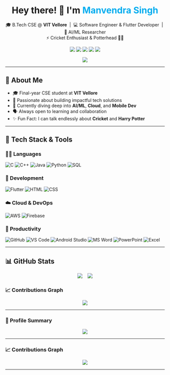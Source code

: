 <h1 align="center">Hey there! 👋 I'm <span style="color:#00ADEF;">Manvendra Singh</span></h1>

<p align="center">
  🎓 B.Tech CSE @ <strong>VIT Vellore</strong> &nbsp;|&nbsp; 💻 Software Engineer & Flutter Developer &nbsp;|&nbsp; 🧠 AI/ML Researcher<br>
  ⚡ Cricket Enthusiast & Potterhead 🧙‍♂️
</p>

<p align="center">
  <a href="mailto:m.s.jaunpur@gmail.com"><img src="https://img.shields.io/badge/Email-D14836?style=for-the-badge&logo=gmail&logoColor=white" /></a>
  <a href="https://instagram.com/manvendrasingh09"><img src="https://img.shields.io/badge/Instagram-E4405F?style=for-the-badge&logo=instagram&logoColor=white" /></a>
  <a href="https://linkedin.com/in/manvendrasingh09"><img src="https://img.shields.io/badge/LinkedIn-0077B5?style=for-the-badge&logo=linkedin&logoColor=white" /></a>
  <a href="https://linktr.ee/manvendrasingh09"><img src="https://img.shields.io/badge/Linktree-39E09B?style=for-the-badge&logo=linktree&logoColor=white" /></a>
  <a href="https://manvendrasingh.dev"><img src="https://img.shields.io/badge/Website-000000?style=for-the-badge&logo=About.me&logoColor=white" /></a>
</p>

<p align="center">
  <img src="https://komarev.com/ghpvc/?username=manvendrasingh09&label=Profile%20Views&color=0e75b6&style=flat" />
</p>

---

## 🚀 About Me

- 🎓 Final-year CSE student at **VIT Vellore**
- 🧠 Passionate about building impactful tech solutions
- 🌱 Currently diving deep into **AI/ML**, **Cloud**, and **Mobile Dev**
- 🗣️ Always open to learning and collaboration
- ✨ Fun Fact: I can talk endlessly about **Cricket** and **Harry Potter**

---

## 🧰 Tech Stack & Tools

### 👨‍💻 Languages
![C](https://img.shields.io/badge/C-00599C?style=for-the-badge&logo=c&logoColor=white)
![C++](https://img.shields.io/badge/C++-00599C?style=for-the-badge&logo=c%2B%2B&logoColor=white)
![Java](https://img.shields.io/badge/Java-ED8B00?style=for-the-badge&logo=openjdk&logoColor=white)
![Python](https://img.shields.io/badge/Python-3776AB?style=for-the-badge&logo=python&logoColor=white)
![SQL](https://img.shields.io/badge/SQL-025E8C?style=for-the-badge&logo=sqlite&logoColor=white)

### 📱 Development
![Flutter](https://img.shields.io/badge/Flutter-02569B?style=for-the-badge&logo=flutter)
![HTML](https://img.shields.io/badge/HTML-E34F26?style=for-the-badge&logo=html5&logoColor=white)
![CSS](https://img.shields.io/badge/CSS-1572B6?style=for-the-badge&logo=css3&logoColor=white)

### ☁️ Cloud & DevOps
![AWS](https://img.shields.io/badge/AWS-232F3E?style=for-the-badge&logo=amazonaws&logoColor=white)
![Firebase](https://img.shields.io/badge/Firebase-FFCA28?style=for-the-badge&logo=firebase&logoColor=white)

### 🔧 Productivity
![GitHub](https://img.shields.io/badge/GitHub-181717?style=for-the-badge&logo=github)
![VS Code](https://img.shields.io/badge/VS_Code-0078D4?style=for-the-badge&logo=visual-studio-code)
![Android Studio](https://img.shields.io/badge/Android_Studio-3DDC84?style=for-the-badge&logo=android-studio)
![MS Word](https://img.shields.io/badge/MS_Word-2B579A?style=for-the-badge&logo=microsoft-word)
![PowerPoint](https://img.shields.io/badge/MS_PowerPoint-B7472A?style=for-the-badge&logo=microsoft-powerpoint)
![Excel](https://img.shields.io/badge/MS_Excel-217346?style=for-the-badge&logo=microsoft-excel)

---

## 📊 GitHub Stats

<p align="center">
  <img src="https://github-readme-stats.vercel.app/api/top-langs/?username=manvendrasingh09&layout=compact&theme=github_dark&langs_count=8" />
  &nbsp;&nbsp;
  <img src="https://github-readme-streak-stats.herokuapp.com/?user=manvendrasingh09&theme=react" />
</p>

### 📈 Contributions Graph
<p align="center">
  <img src="https://github-readme-activity-graph.vercel.app/graph?username=manvendrasingh09&theme=react-dark&hide_border=true&area=true&custom_title=My%20GitHub%20Activity" />
</p>


---

### 📌 Profile Summary
<p align="center">
  <img src="https://github-profile-summary-cards.vercel.app/api/cards/profile-details?username=manvendrasingh09&theme=github_dark" />
</p>

---

### 📈 Contributions Graph
<p align="center">
  <img src="https://github-readme-activity-graph.vercel.app/graph?username=manvendrasingh09&theme=react-dark&hide_border=true&area=true&custom_title=My%20GitHub%20Activity" />
</p>

---
